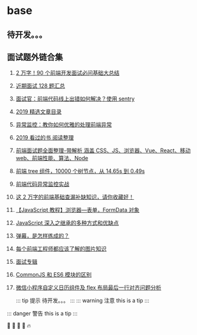 # base

## 待开发。。。

## 面试题外链合集

1. [2 万字！90 个前端开发面试必问基础大总结](https://mp.weixin.qq.com/s/anrtDgzYhEAmaQ3kXzcqkw)
2. [近期面试 128 题汇总](https://mp.weixin.qq.com/s/V_WPBK9ILFFYfR2FWT6GPQ)
3. [面试官：前端代码线上出错如何解决？使用 sentry](https://mp.weixin.qq.com/s/mLrkufiJ-l5C2S_rE7e4LA)
4. [2019 精选文章目录](https://mp.weixin.qq.com/s/RWXQ9rc4qQkFFBe5Ecs4ig)
5. [异常监控：教你如何优雅的处理前端异常](https://mp.weixin.qq.com/s/Pb2qKlVjDE6f6N5xM12EvA)
6. [2019 看过的书 阅读整理](https://note.youdao.com/ynoteshare1/index.html?id=2f60550c62119d19b48ba73aa68263fc&type=note&from=groupmessage)
7. [前端面试题全面整理-带解析 涵盖 CSS、JS、浏览器、Vue、React、移动 web、前端性能、算法、Node](https://mp.weixin.qq.com/s/9XoKz2CeQXBgCobEwMuanQ)
8. [前端 tree 组件，10000 个树节点，从 14.65s 到 0.49s](https://mp.weixin.qq.com/s/6GIuwqE_ZZmCSvL3RQA6JQ)
9. [前端代码异常监控实战](https://mp.weixin.qq.com/s/3A1MYQTkvc98nP6yjbS-8w)
10. [这 2 万字的前端基础查漏补缺知识，请你收藏好！](https://mp.weixin.qq.com/s/jPSDoMLdp-_8qt04MKEMJQ)
11. [【JavaScript 教程】浏览器—表单，FormData 对象](https://mp.weixin.qq.com/s/5mQ1u1mlYNSP0v1QteTuRQ)
12. [JavaScript 深入之继承的多种方式和优缺点](https://mp.weixin.qq.com/s/3o401nXK5JQWpHuVKApyrg)
13. [弹幕，是怎样练成的？](https://mp.weixin.qq.com/s/Ob4zFhVkNAYQAuUosGjpOg)
14. [每个前端工程师都应该了解的图片知识](https://mp.weixin.qq.com/s/djj0MS9VN2iYXnjWwbdT0A)
15. [面试专辑](https://mp.weixin.qq.com/mp/appmsgalbum?action=getalbum&__biz=MzUxMjkwMjU1MQ==&scene=1&album_id=1337021481636921347#wechat_redirect)
16. [CommonJS 和 ES6 模块的区别](https://mp.weixin.qq.com/s/eMC2ZQrFpuHbgQooQdv4xg)
17. [微信小程序自定义日历组件及 flex 布局最后一行对齐问题分析](https://mp.weixin.qq.com/s/tFPhL91UKPor21S5ABE6mg)

    ::: tip 提示
    待开发。。。
    :::
    ::: warning 注意
    this is a tip
    :::

::: danger 警告
this is a tip
:::

:tada: :100: :bamboo: :gift_heart: :fire:
